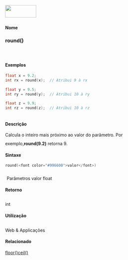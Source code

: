 <img height="40" src="../images/1pix.gif" width="100"/>
<img height="1" src="../images/1pix.gif" width="20"/>
<img height="1" src="../images/1pix.gif" width="555"/>

#### Nome
### round()
<img height="25" src="../images/1pix.gif" width="1"/>

#### Exemplos

```pde
float x = 9.2;  
int rx = round(x);  // Atribui 9 à rx
 
float y = 9.5; 
int ry = round(y);  // Atribui 10 à ry 
 
float z = 9.9; 
int rz = round(z);  // Atribui 10 à rz 
 

```

#### Descrição
Calcula o inteiro mais próximo ao valor do parâmetro. Por exemplo,**round(9.2)** retorna 9.
<img height="25" src="../images/1pix.gif" width="1"/>

#### Sintaxe
```pde
round(<font color="#996600">valor</font>)

```
<img height="25" src="../images/1pix.gif" width="1"/>
Parâmetros
valor
float
<img height="25" src="../images/1pix.gif" width="1"/>

#### Retorno

	
int
<img height="25" src="../images/1pix.gif" width="1"/>

#### Utilização

	
Web & Applicações
<img height="25" src="../images/1pix.gif" width="1"/>

#### Relacionado
[floor()](floor_)[ceil()](ceil_)
